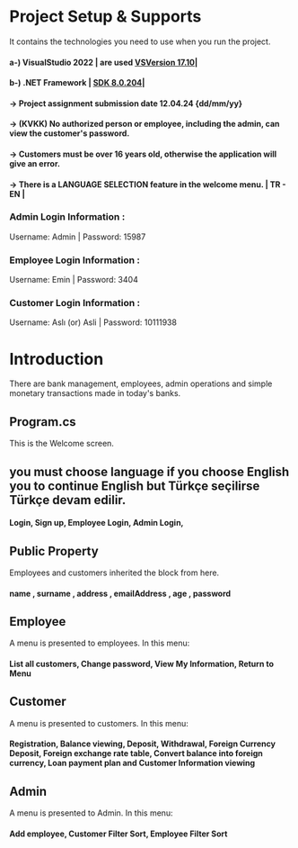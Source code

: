  # Project Setup & Supports
It contains the technologies you need to use when you run the project.

#### a-) VisualStudio 2022 | are used [VSVersion 17.10](https://visualstudio.microsoft.com/tr/downloads/)|
#### b-) .NET Framework | [SDK  8.0.204](https://dotnet.microsoft.com/en-us/download/dotnet/8.0)|

#### → Project assignment submission date 12.04.24 {dd/mm/yy}
#### → (KVKK) No authorized person or employee, including the admin, can view the customer's password.
#### → Customers must be over 16 years old, otherwise the application will give an error.
#### → There is a LANGUAGE SELECTION feature in the welcome menu. | TR - EN |
### Admin Login Information :  
Username: Admin | Password: 15987
### Employee Login Information :  
Username: Emin | Password: 3404
### Customer Login Information :  
Username: Aslı (or) Asli | Password: 10111938

# Introduction  
There are bank management, employees, admin operations and simple monetary transactions made in today's banks.

## Program.cs
This is the Welcome screen. 
## you must choose language if you choose English you to continue English but Türkçe seçilirse Türkçe devam edilir.
#### Login, Sign up, Employee Login, Admin Login, 

## Public Property 
Employees and customers inherited the block from here.
#### name , surname , address , emailAddress , age , password 
  
## Employee 
A menu is presented to employees. In this menu:
#### List all customers, Change password, View My Information, Return to Menu 

## Customer
A menu is presented to customers. In this menu:
#### Registration, Balance viewing, Deposit, Withdrawal, Foreign Currency Deposit, Foreign exchange rate table, Convert balance into foreign currency, Loan payment plan and Customer Information viewing

## Admin
A menu is presented to Admin. In this menu:
#### Add employee, Customer Filter Sort, Employee Filter Sort









